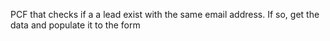 PCF that checks if a a lead exist with the same email address. If so, get the data and populate it to the form
